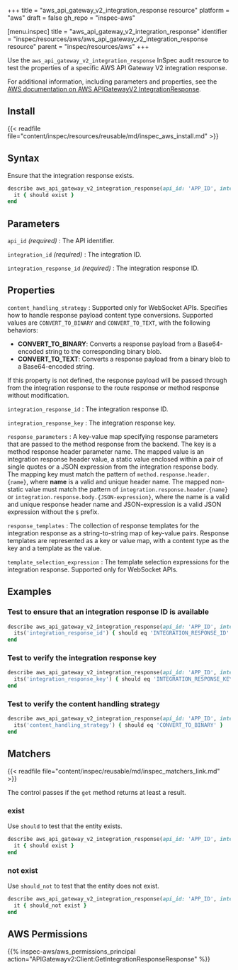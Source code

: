+++
title = "aws_api_gateway_v2_integration_response resource"
platform = "aws"
draft = false
gh_repo = "inspec-aws"

[menu.inspec]
title = "aws_api_gateway_v2_integration_response"
identifier = "inspec/resources/aws/aws_api_gateway_v2_integration_response resource"
parent = "inspec/resources/aws"
+++

Use the `aws_api_gateway_v2_integration_response` InSpec audit resource to test the properties of a specific AWS API Gateway V2 integration response.

For additional information, including parameters and properties, see the [AWS documentation on AWS APIGatewayV2 IntegrationResponse](https://docs.aws.amazon.com/AWSCloudFormation/latest/UserGuide/aws-resource-apigatewayv2-integrationresponse.html).

## Install

{{< readfile file="content/inspec/resources/reusable/md/inspec_aws_install.md" >}}

## Syntax

Ensure that the integration response exists.

```ruby
describe aws_api_gateway_v2_integration_response(api_id: 'APP_ID', integration_id: 'INTEGRATION_ID', integration_response_id: 'INTEGRATION_RESPONSE_ID') do
  it { should exist }
end
```

## Parameters

`api_id` _(required)_
: The API identifier.

`integration_id` _(required)_
: The integration ID.

`integration_response_id` _(required)_
: The integration response ID.

## Properties

`content_handling_strategy`
: Supported only for WebSocket APIs. Specifies how to handle response payload content type conversions. Supported values are `CONVERT_TO_BINARY` and `CONVERT_TO_TEXT`, with the following behaviors:

- **CONVERT_TO_BINARY**: Converts a response payload from a Base64-encoded string to the corresponding binary blob.
- **CONVERT_TO_TEXT**: Converts a response payload from a binary blob to a Base64-encoded string.

If this property is not defined, the response payload will be passed through from the integration response to the route response or method response without modification.

`integration_response_id`
: The integration response ID.

`integration_response_key`
: The integration response key.

`response_parameters`
: A key-value map specifying response parameters that are passed to the method response from the backend. The key is a method response header parameter name. The mapped value is an integration response header value, a static value enclosed within a pair of single quotes or a JSON expression from the integration response body. The mapping key must match the pattern of `method.response.header.{name}`, where **name** is a valid and unique header name. The mapped non-static value must match the pattern of `integration.response.header.{name}` or `integration.response.body.{JSON-expression}`, where the name is a valid and unique response header name and JSON-expression is a valid JSON expression without the `$` prefix.

`response_templates`
: The collection of response templates for the integration response as a string-to-string map of key-value pairs. Response templates are represented as a key or value map, with a content type as the key and a template as the value.

`template_selection_expression`
: The template selection expressions for the integration response. Supported only for WebSocket APIs.

## Examples

### Test to ensure that an integration response ID is available

```ruby
describe aws_api_gateway_v2_integration_response(api_id: 'APP_ID', integration_id: 'INTEGRATION_ID', integration_response_id: 'INTEGRATION_RESPONSE_ID') do
  its('integration_response_id') { should eq 'INTEGRATION_RESPONSE_ID' }
end
```

### Test to verify the integration response key

```ruby
describe aws_api_gateway_v2_integration_response(api_id: 'APP_ID', integration_id: 'INTEGRATION_ID', integration_response_id: 'INTEGRATION_RESPONSE_ID') do
  its('integration_response_key') { should eq 'INTEGRATION_RESPONSE_KEY' }
end
```

### Test to verify the content handling strategy

```ruby
describe aws_api_gateway_v2_integration_response(api_id: 'APP_ID', integration_id: 'INTEGRATION_ID', integration_response_id: 'INTEGRATION_RESPONSE_ID') do
  its('content_handling_strategy') { should eq 'CONVERT_TO_BINARY' }
end
```

## Matchers

{{< readfile file="content/inspec/reusable/md/inspec_matchers_link.md" >}}

The control passes if the `get` method returns at least a result.

### exist

Use `should` to test that the entity exists.

```ruby
describe aws_api_gateway_v2_integration_response(api_id: 'APP_ID', integration_id: 'INTEGRATION_ID', integration_response_id: 'INTEGRATION_RESPONSE_ID') do
  it { should exist }
end
```

### not exist

Use `should_not` to test that the entity does not exist.

```ruby
describe aws_api_gateway_v2_integration_response(api_id: 'APP_ID', integration_id: 'INTEGRATION_ID', integration_response_id: 'INTEGRATION_RESPONSE_ID') do
  it { should_not exist }
end
```

## AWS Permissions

{{% inspec-aws/aws_permissions_principal action="APIGatewayv2:Client:GetIntegrationResponseResponse" %}}
